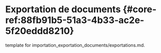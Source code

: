 # Exportation de documents {#core-ref:88fb91b5-51a3-4b33-ac2e-5f20eddd8210}
 
<span class="fixme template"> template for importation_exportation_documents/exportations.md.</span>
